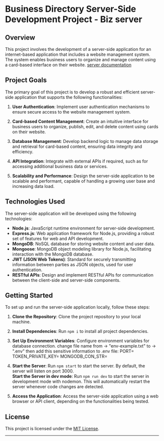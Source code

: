 # Business Directory Server-Side Development Project - Biz server

## Overview

This project involves the development of a server-side application for an internet-based application that includes a website management system. The system enables business users to organize and manage content using a card-based interface on their website.
[server documentation](https://documenter.getpostman.com/view/32178826/2sA2xe3ZNx)

## Project Goals

The primary goal of this project is to develop a robust and efficient server-side application that supports the following functionalities:

1. **User Authentication**: Implement user authentication mechanisms to ensure secure access to the website management system.

2. **Card-based Content Management**: Create an intuitive interface for business users to organize, publish, edit, and delete content using cards on their website.

3. **Database Management**: Develop backend logic to manage data storage and retrieval for card-based content, ensuring data integrity and efficiency.

4. **API Integration**: Integrate with external APIs if required, such as for accessing additional business data or services.

5. **Scalability and Performance**: Design the server-side application to be scalable and performant, capable of handling a growing user base and increasing data load.

## Technologies Used

The server-side application will be developed using the following technologies:

- **Node.js**: JavaScript runtime environment for server-side development.
- **Express.js**: Web application framework for Node.js, providing a robust set of features for web and API development.
- **MongoDB**: NoSQL database for storing website content and user data.
- **Mongoose**: MongoDB object modeling library for Node.js, facilitating interaction with the MongoDB database.
- **JWT (JSON Web Tokens)**: Standard for securely transmitting information between parties as JSON objects, used for user authentication.
- **RESTful APIs**: Design and implement RESTful APIs for communication between the client-side and server-side components.

## Getting Started

To set up and run the server-side application locally, follow these steps:

1. **Clone the Repository**: Clone the project repository to your local machine.

2. **Install Dependencies**: Run `npm i` to install all project dependencies.

3. **Set Up Environment Variables**: Configure environment variables for database connection.
   change file name from &rarr; "env-example.txt" to &rarr; ".env"
   then add this sensitive information to .env file:
   PORT=
   TOKEN_PRIVATE_KEY=
   MONGODB_CON_STR=

4. **Start the Server**: Run `npm start` to start the server. By default, the server will listen on port 3000.
   <br>
   **Start the Server in dev mode**: Run `npm run dev` to start the server in development mode with nodemon. This will automatically restart the server whenever code changes are detected.<br>

5. **Access the Application**: Access the server-side application using a web browser or API client, depending on the functionalities being tested.

## License

This project is licensed under the [MIT License](LICENSE).

---
